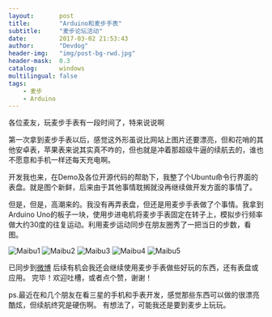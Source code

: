 ```yaml
---
layout:       post
title:        "Arduino和麦步手表"
subtitle:     "麦步论坛活动"
date:         2017-03-02 21:53:43
author:       "Devdog"
header-img:   "img/post-bg-rwd.jpg"
header-mask:  0.3
catalog:      windows
multilingual: false
tags:
    - 麦步
    - Arduino
---
```



各位麦友，玩麦步手表有一段时间了，特来说说啊

第一次拿到麦步手表以后，感觉这外形虽说比网站上图片还要漂亮，但和花哨的其他安卓表，苹果表来说其实真不咋的，但也就是冲着那超级牛逼的续航去的，谁也不愿意和手机一样还每天充电啊。

开发我也来，在Demo及各位开源代码的帮助下，我整了个Ubuntu命令行界面的表盘。就是图个新鲜，后来由于其他事情耽搁就没再继续做开发方面的事情了。

但是，但是，高潮来的。我没有再弄表盘，但还是用麦步手表做了个事情。我拿到Arduino Uno的板子一块，使用步进电机将麦步手表固定在转子上，模拟步行频率做大约30度的往复运动。利用麦步运动同步在朋友圈秀了一把当日的步数，看图。

![Maibu1](/img/in-post/20170302-arduino-maibu1.jpg)
![Maibu2](/img/in-post/20170302-arduino-maibu2.jpg)
![Maibu3](/img/in-post/20170302-arduino-maibu3.jpg)
![Maibu4](/img/in-post/20170302-arduino-maibu4.jpg)
![Maibu5](/img/in-post/20170302-arduino-maibu5.jpg)

已同步到[微博](http://weibo.com/dabaoxu?from=feed&loc=nickname&is_all=1)
后续有机会我还会继续使用麦步手表做些好玩的东西，还有表盘或应用。
完毕！欢迎吐槽，或者点个赞，谢谢！

ps.最近在和几个朋友在看三星的手机和手表开发，感觉那些东西可以做的很漂亮酷炫，但续航终究是硬伤啊。
有想法了，可能我还是要到麦步上玩玩。
